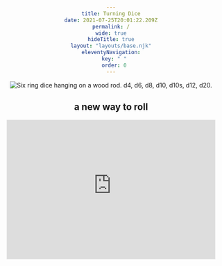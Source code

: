 ```yaml
---
title: Turning Dice
date: 2021-07-25T20:01:22.209Z
permalink: /
wide: true
hideTitle: true
layout: "layouts/base.njk"
eleventyNavigation:
  key: " "
  order: 0
---
```

<style>
  body {
    text-align: center;
}
  main {
    margin: auto;
}
</style>

![Six ring dice hanging on a wood rod. d4, d6, d8, d10, d10s, d12, d20.](/img/hero.png)

## a new way to roll

<iframe src="https://turningdice.substack.com/embed" width="480" height="320" style="border:1px solid #EEE; background:white; margin:auto;" frameborder="0" scrolling="no"></iframe>
